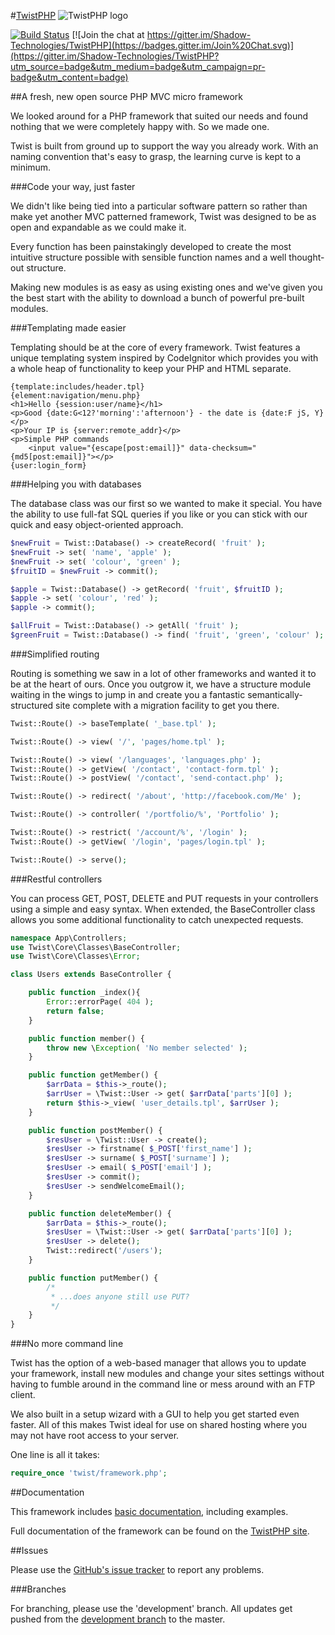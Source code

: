 #[TwistPHP](https://twistphp.com/) ![TwistPHP logo](http://static.twistphp.com/logo/square/32.png)

[![Build Status](https://travis-ci.org/Shadow-Technologies/TwistPHP.svg?branch=travis-ci)](https://travis-ci.org/Shadow-Technologies/TwistPHP) [![Join the chat at https://gitter.im/Shadow-Technologies/TwistPHP](https://badges.gitter.im/Join%20Chat.svg)](https://gitter.im/Shadow-Technologies/TwistPHP?utm_source=badge&utm_medium=badge&utm_campaign=pr-badge&utm_content=badge)

##A fresh, new open source PHP MVC micro framework

We looked around for a PHP framework that suited our needs and found nothing that we were completely happy with. So we made one.

Twist is built from ground up to support the way you already work. With an naming convention that's easy to grasp, the learning curve is kept to a minimum.

###Code your way, just faster

We didn't like being tied into a particular software pattern so rather than make yet another MVC patterned framework, Twist was designed to be as open and expandable as we could make it.

Every function has been painstakingly developed to create the most intuitive structure possible with sensible function names and a well thought-out structure.

Making new modules is as easy as using existing ones and we've given you the best start with the ability to download a bunch of powerful pre-built modules.

###Templating made easier

Templating should be at the core of every framework. Twist features a unique templating system inspired by CodeIgnitor which provides you with a whole heap of functionality to keep your PHP and HTML separate.

```tpl
{template:includes/header.tpl}
{element:navigation/menu.php}
<h1>Hello {session:user/name}</h1>
<p>Good {date:G<12?'morning':'afternoon'} - the date is {date:F jS, Y}</p>
<p>Your IP is {server:remote_addr}</p>
<p>Simple PHP commands
	<input value="{escape[post:email]}" data-checksum="{md5[post:email]}"></p>
{user:login_form}
```

###Helping you with databases

The database class was our first so we wanted to make it special. You have the ability to use full-fat SQL queries if you like or you can stick with our quick and easy object-oriented approach.

```php
$newFruit = Twist::Database() -> createRecord( 'fruit' );
$newFruit -> set( 'name', 'apple' );
$newFruit -> set( 'colour', 'green' );
$fruitID = $newFruit -> commit();

$apple = Twist::Database() -> getRecord( 'fruit', $fruitID );
$apple -> set( 'colour', 'red' );
$apple -> commit();

$allFruit = Twist::Database() -> getAll( 'fruit' );
$greenFruit = Twist::Database() -> find( 'fruit', 'green', 'colour' );
```

###Simplified routing

Routing is something we saw in a lot of other frameworks and wanted it to be at the heart of ours. Once you outgrow it, we have a structure module waiting in the wings to jump in and create you a fantastic semantically-structured site complete with a migration facility to get you there.

```php
Twist::Route() -> baseTemplate( '_base.tpl' );

Twist::Route() -> view( '/', 'pages/home.tpl' );

Twist::Route() -> view( '/languages', 'languages.php' );
Twist::Route() -> getView( '/contact', 'contact-form.tpl' );
Twist::Route() -> postView( '/contact', 'send-contact.php' );

Twist::Route() -> redirect( '/about', 'http://facebook.com/Me' );

Twist::Route() -> controller( '/portfolio/%', 'Portfolio' );

Twist::Route() -> restrict( '/account/%', '/login' );
Twist::Route() -> getView( '/login', 'pages/login.tpl' );

Twist::Route() -> serve();
```

###Restful controllers

You can process GET, POST, DELETE and PUT requests in your controllers using a simple and easy syntax. When extended, the BaseController class allows you some additional functionality to catch unexpected requests.

```php
namespace App\Controllers;
use Twist\Core\Classes\BaseController;
use Twist\Core\Classes\Error;

class Users extends BaseController {

	public function _index(){
		Error::errorPage( 404 );
		return false;
	}

	public function member() {
		throw new \Exception( 'No member selected' );
	}

	public function getMember() {
		$arrData = $this->_route();
		$arrUser = \Twist::User -> get( $arrData['parts'][0] );
		return $this->_view( 'user_details.tpl', $arrUser );
	}

	public function postMember() {
		$resUser = \Twist::User -> create();
		$resUser -> firstname( $_POST['first_name'] );
		$resUser -> surname( $_POST['surname'] );
		$resUser -> email( $_POST['email'] );
		$resUser -> commit();
		$resUser -> sendWelcomeEmail();
	}

	public function deleteMember() {
		$arrData = $this->_route();
		$resUser = \Twist::User -> get( $arrData['parts'][0] );
		$resUser -> delete();
		Twist::redirect('/users');
	}

	public function putMember() {
		/*
		 * ...does anyone still use PUT?
		 */
	}
}
```

###No more command line

Twist has the option of a web-based manager that allows you to update your framework, install new modules and change your sites settings without having to fumble around in the command line or mess around with an FTP client.

We also built in a setup wizard with a GUI to help you get started even faster. All of this makes Twist ideal for use on shared hosting where you may not have root access to your server.

One line is all it takes:

```php
require_once 'twist/framework.php';
```

##Documentation

This framework includes [basic documentation](docs/README.md), including examples.

Full documentation of the framework can be found on the [TwistPHP site](https://twistphp.com/docs).

##Issues

Please use the [GitHub's issue tracker](https://github.com/Shadow-Technologies/TwistPHP/issues) to report any problems.

###Branches

For branching, please use the 'development' branch. All updates get pushed from the [development branch](https://github.com/Shadow-Technologies/TwistPHP/tree/development) to the master.
